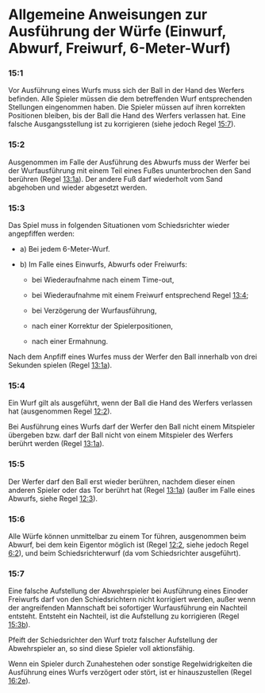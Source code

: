 # Allgemeine Anweisungen zur Ausführung der Würfe (Einwurf, Abwurf, Freiwurf, 6-Meter-Wurf)


### 15:1
Vor Ausführung eines Wurfs muss sich der Ball in der Hand des
Werfers befinden.
Alle Spieler müssen die dem betreffenden Wurf entsprechenden
Stellungen eingenommen haben. Die Spieler müssen auf ihren
korrekten Positionen bleiben, bis der Ball die Hand des Werfers
verlassen hat.
Eine falsche Ausgangsstellung ist zu korrigieren (siehe jedoch Regel [15:7](#15:7)).

### 15:2
Ausgenommen im Falle der Ausführung des Abwurfs muss der Werfer
bei der Wurfausführung mit einem Teil eines Fußes ununterbrochen
den Sand berühren (Regel [13:1a](#13:1)). Der andere Fuß darf wiederholt
vom Sand abgehoben und wieder abgesetzt werden.

### 15:3
Das Spiel muss in folgenden Situationen vom Schiedsrichter wieder
angepfiffen werden:
- a) Bei jedem 6-Meter-Wurf.

- b) Im Falle eines Einwurfs, Abwurfs oder Freiwurfs:
   * bei Wiederaufnahme nach einem Time-out,

   * bei Wiederaufnahme mit einem Freiwurf entsprechend Regel [13:4](#13:4);

   * bei Verzögerung der Wurfausführung,

   * nach einer Korrektur der Spielerpositionen,

   * nach einer Ermahnung.
   
Nach dem Anpfiff eines Wurfes muss der Werfer den Ball innerhalb
von drei Sekunden spielen (Regel [13:1a](#13:1)).

### 15:4
Ein Wurf gilt als ausgeführt, wenn der Ball die Hand des Werfers
verlassen hat (ausgenommen Regel [12:2](#12:2)).

Bei Ausführung eines Wurfs darf der Werfer den Ball nicht einem
Mitspieler übergeben bzw. darf der Ball nicht von einem Mitspieler
des Werfers berührt werden (Regel [13:1a](#13:1)).

### 15:5
Der Werfer darf den Ball erst wieder berühren, nachdem dieser einen
anderen Spieler oder das Tor berührt hat (Regel [13:1a](#13:1))  (außer im
Falle eines Abwurfs, siehe Regel
[12:3](#12:3)).

### 15:6
Alle Würfe können unmittelbar zu einem Tor führen, ausgenommen
beim Abwurf, bei dem kein Eigentor möglich ist (Regel [12:2](#12:2), siehe jedoch Regel [6:2](#6:2)), und beim Schiedsrichterwurf (da vom
Schiedsrichter ausgeführt).

### 15:7
Eine falsche Aufstellung der Abwehrspieler bei Ausführung eines Einoder Freiwurfs darf von den Schiedsrichtern nicht korrigiert werden,
außer wenn der angreifenden Mannschaft bei sofortiger
Wurfausführung ein Nachteil entsteht. Entsteht ein Nachteil, ist die
Aufstellung zu korrigieren (Regel [15:3b](#15:3)).

Pfeift der Schiedsrichter den Wurf trotz falscher Aufstellung der
Abwehrspieler an, so sind diese Spieler voll aktionsfähig.

Wenn ein Spieler durch Zunahestehen oder sonstige
Regelwidrigkeiten die Ausführung eines Wurfs verzögert oder stört, ist
er hinauszustellen (Regel [16:2e](#16:2)).
